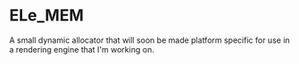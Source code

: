 # ELe_MEM
A small dynamic allocator that will soon be made platform specific for use in a rendering engine that I'm working on.
